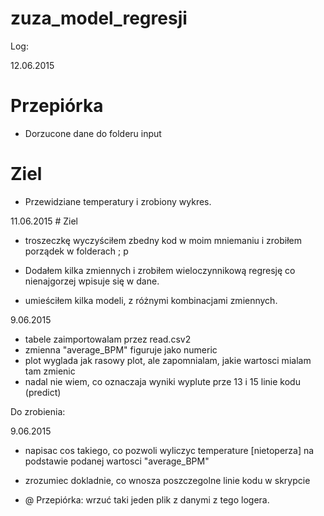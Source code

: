# zuza_model_regresji

Log:

12.06.2015 
# Przepiórka

* Dorzucone dane do folderu input

# Ziel

* Przewidziane temperatury i zrobiony wykres.


11.06.2015 # Ziel

* troszeczkę wyczyściłem zbedny kod w moim mniemaniu i zrobiłem porządek w folderach ; p
* Dodałem kilka zmiennych i zrobiłem wieloczynnikową regresję co nienajgorzej wpisuje się w dane.

* umieściłem kilka modeli, z różnymi kombinacjami zmiennych.

9.06.2015

* tabele zaimportowalam przez read.csv2
* zmienna "average_BPM" figuruje jako numeric
* plot wyglada jak rasowy plot, ale zapomnialam, jakie wartosci mialam tam zmienic
* nadal nie wiem, co oznaczaja wyniki wyplute prze 13 i 15 linie kodu (predict)

Do zrobienia:

9.06.2015

* napisac cos takiego, co pozwoli wyliczyc temperature [nietoperza] na podstawie podanej wartosci "average_BPM"
* zrozumiec dokladnie, co wnosza poszczegolne linie kodu w skrypcie

* @ Przepiórka: wrzuć taki jeden plik z danymi z tego logera.